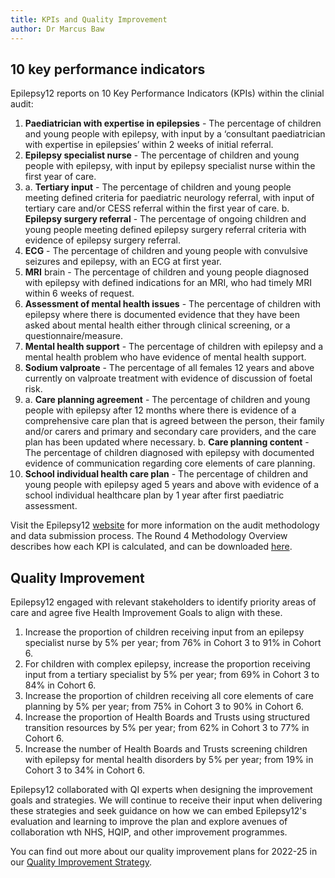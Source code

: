 ```yaml
---
title: KPIs and Quality Improvement
author: Dr Marcus Baw
---
```


## 10 key performance indicators

Epilepsy12 reports on 10 Key Performance Indicators (KPIs) within the clinial audit: 
1. **Paediatrician with expertise in epilepsies** - The percentage of children and young people with epilepsy, with input by a ‘consultant paediatrician with expertise in epilepsies’ within 2 weeks of initial referral.
2. **Epilepsy specialist nurse** - The percentage of children and young people with epilepsy, with input by epilepsy specialist nurse within the first year of care.
3. a. **Tertiary input** - The percentage of children and young people meeting defined criteria for paediatric neurology referral, with input of tertiary care and/or CESS referral within the first year of care.
   b. **Epilepsy surgery referral** - The percentage of ongoing children and young people meeting defined epilepsy surgery referral criteria with evidence of epilepsy surgery referral.
4. **ECG** - The percentage of children and young people with convulsive seizures and epilepsy, with an ECG at first year.
5. **MRI** brain - The percentage of children and young people diagnosed with epilepsy with defined indications for an MRI, who had timely MRI within 6 weeks of request.
6. **Assessment of mental health issues** - The percentage of children with epilepsy where there is documented evidence that they have been asked about mental health either through clinical screening, or a questionnaire/measure.
7. **Mental health support** - The percentage of children with epilepsy and a mental health problem who have evidence of mental health support.
8. **Sodium valproate** - The percentage of all females 12 years and above currently on valproate treatment with evidence of discussion of foetal risk.
9. a.  **Care planning agreement** - The percentage of children and young people with epilepsy after 12 months where there is evidence of a comprehensive care plan that is agreed between the person, their family and/or carers and primary and secondary care providers, and the care plan has been updated where necessary.
   b. **Care planning content** - The percentage of children diagnosed with epilepsy with documented evidence of communication regarding core elements of care planning.
10. **School individual health care plan** - The percentage of children and young people with epilepsy aged 5 years and above with evidence of a school individual healthcare plan by 1 year after first paediatric assessment.

Visit the Epilepsy12 [website](https://www.rcpch.ac.uk/work-we-do/quality-improvement-patient-safety/epilepsy12-audit/methodology-data-submission) for more information on the audit methodology and data submission process. The Round 4 Methodology Overview describes how each KPI is calculated, and can be downloaded [here](https://www.rcpch.ac.uk/work-we-do/quality-improvement-patient-safety/epilepsy12-audit/methodology-data-submission#downloadBox).

## Quality Improvement

Epilepsy12 engaged with relevant stakeholders to identify priority areas of care and agree five Health Improvement Goals to align with these.

1. Increase the proportion of children receiving input from an epilepsy specialist nurse by 5% per year; from 76% in Cohort 3 to 91% in Cohort 6.
2. For children with complex epilepsy, increase the proportion receiving input from a tertiary specialist by 5% per year; from 69% in Cohort 3 to 84% in Cohort 6.
3. Increase the proportion of children receiving all core elements of care planning by 5% per year; from 75% in Cohort 3 to 90% in Cohort 6.
4. Increase the proportion of Health Boards and Trusts using structured transition resources by 5% per year; from 62% in Cohort 3 to 77% in Cohort 6.
5. Increase the number of Health Boards and Trusts screening children with epilepsy for mental health disorders by 5% per year; from 19% in Cohort 3 to 34% in Cohort 6.

Epilepsy12 collaborated with QI experts when designing the improvement goals and strategies. We will continue to receive their input when delivering these strategies and seek guidance on how we can  embed Epilepsy12's evaluation and learning to improve the plan and explore avenues of collaboration wth NHS, HQIP, and other improvement programmes.

You can find out more about our quality improvement plans for 2022-25 in our [Quality Improvement Strategy](https://www.rcpch.ac.uk/sites/default/files/2023-02/epilepsy12_quality_improvement_strategy_final_0.pdf).
